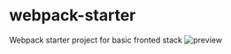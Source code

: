 # webpack-starter
Webpack starter project for basic fronted stack
![preview](https://screenshotscdn.firefoxusercontent.com/images/5172ce71-c9c8-4c3a-8f8e-0575020baed9.png)
